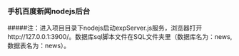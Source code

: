 ﻿### 手机百度新闻nodejs后台
#####注：进入项目目录下nodejs启动expServer.js服务，浏览器打开http://127.0.0.1:3900/。数据库sql脚本文件在SQL文件夹里（数据库名为：news,数据表名为：news）。


